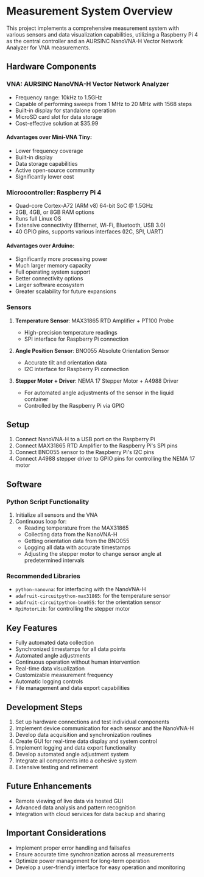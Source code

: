 # Measurement System Overview

This project implements a comprehensive measurement system with various sensors and data visualization capabilities, utilizing a Raspberry Pi 4 as the central controller and an AURSINC NanoVNA-H Vector Network Analyzer for VNA measurements.

## Hardware Components

### VNA: AURSINC NanoVNA-H Vector Network Analyzer

- Frequency range: 10kHz to 1.5GHz
- Capable of performing sweeps from 1 MHz to 20 MHz with 1568 steps
- Built-in display for standalone operation
- MicroSD card slot for data storage
- Cost-effective solution at $35.99

#### Advantages over Mini-VNA Tiny:
- Lower frequency coverage
- Built-in display
- Data storage capabilities
- Active open-source community
- Significantly lower cost

### Microcontroller: Raspberry Pi 4

- Quad-core Cortex-A72 (ARM v8) 64-bit SoC @ 1.5GHz
- 2GB, 4GB, or 8GB RAM options
- Runs full Linux OS
- Extensive connectivity (Ethernet, Wi-Fi, Bluetooth, USB 3.0)
- 40 GPIO pins, supports various interfaces (I2C, SPI, UART)

#### Advantages over Arduino:
- Significantly more processing power
- Much larger memory capacity
- Full operating system support
- Better connectivity options
- Larger software ecosystem
- Greater scalability for future expansions

### Sensors

1. **Temperature Sensor**: MAX31865 RTD Amplifier + PT100 Probe
   - High-precision temperature readings
   - SPI interface for Raspberry Pi connection

2. **Angle Position Sensor**: BNO055 Absolute Orientation Sensor
   - Accurate tilt and orientation data
   - I2C interface for Raspberry Pi connection

3. **Stepper Motor + Driver**: NEMA 17 Stepper Motor + A4988 Driver
   - For automated angle adjustments of the sensor in the liquid container
   - Controlled by the Raspberry Pi via GPIO

## Setup

1. Connect NanoVNA-H to a USB port on the Raspberry Pi
2. Connect MAX31865 RTD Amplifier to the Raspberry Pi's SPI pins
3. Connect BNO055 sensor to the Raspberry Pi's I2C pins
4. Connect A4988 stepper driver to GPIO pins for controlling the NEMA 17 motor

## Software

### Python Script Functionality

1. Initialize all sensors and the VNA
2. Continuous loop for:
   - Reading temperature from the MAX31865
   - Collecting data from the NanoVNA-H
   - Getting orientation data from the BNO055
   - Logging all data with accurate timestamps
   - Adjusting the stepper motor to change sensor angle at predetermined intervals

### Recommended Libraries

- `python-nanovna`: for interfacing with the NanoVNA-H
- `adafruit-circuitpython-max31865`: for the temperature sensor
- `adafruit-circuitpython-bno055`: for the orientation sensor
- `RpiMotorLib`: for controlling the stepper motor

## Key Features

- Fully automated data collection
- Synchronized timestamps for all data points
- Automated angle adjustments
- Continuous operation without human intervention
- Real-time data visualization
- Customizable measurement frequency
- Automatic logging controls
- File management and data export capabilities

## Development Steps

1. Set up hardware connections and test individual components
2. Implement device communication for each sensor and the NanoVNA-H
3. Develop data acquisition and synchronization routines
4. Create GUI for real-time data display and system control
5. Implement logging and data export functionality
6. Develop automated angle adjustment system
7. Integrate all components into a cohesive system
8. Extensive testing and refinement

## Future Enhancements

- Remote viewing of live data via hosted GUI
- Advanced data analysis and pattern recognition
- Integration with cloud services for data backup and sharing

## Important Considerations

- Implement proper error handling and failsafes
- Ensure accurate time synchronization across all measurements
- Optimize power management for long-term operation
- Develop a user-friendly interface for easy operation and monitoring
